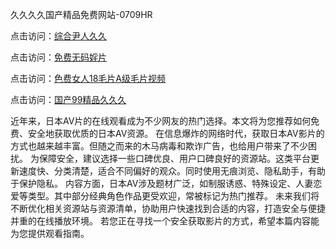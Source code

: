 久久久久国产精品免费网站-0709HR

点击访问：<a href="https://heiliaowt0d7p.pages.dev">综合尹人久久</a>

点击访问：<a href="https://heiliaoll4qsx.pages.dev">免费无码婬片</a>

点击访问：<a href="https://heiliaoxwd5i8.pages.dev">色费女人18毛片A级毛片视频</a>

点击访问：<a href="https://heiliaoow5kzm.pages.dev">国产99精品久久久</a>


近年来，日本AV片的在线观看成为不少网友的热门选择。本文将为您推荐如何免费、安全地获取优质的日本AV资源。
在信息爆炸的网络时代，获取日本AV影片的方式也越来越丰富。但随之而来的木马病毒和欺诈广告，也给用户带来了不少困扰。
为保障安全，建议选择一些口碑优良、用户口碑良好的资源站。这类平台更新速度快、分类清楚，适合不同偏好的观众。同时使用无痕浏览、隐私助手，有助于保护隐私。
内容方面，日本AV涉及题材广泛，如制服诱惑、特殊设定、人妻恋爱等类型。其中部分经典角色作品更受欢迎，常被标记为热门推荐。
未来我们将不断优化相关资源站与资源清单，协助用户快速找到合适的内容，打造安全与便捷并重的在线播放环境。
若您正在寻找一个安全获取影片的方式，希望本篇内容能为您提供观看指南。


<span style="display:none;">[Canonical link]( https://github.com/kd20250709/222724 ）</span>
